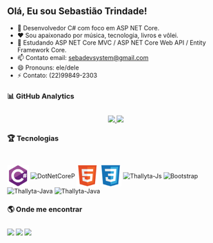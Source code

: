 ## Olá, Eu sou Sebastião Trindade!

- 🔭 Desenvolvedor C# com foco em ASP NET Core.
- ❤  Sou apaixonado por música, tecnologia, livros e vôlei.
- 🌱 Estudando ASP NET Core MVC / ASP NET Core Web API / Entity Framework Core. 
- 📫 Contato email: sebadevsystem@gmail.com
- 😄 Pronouns: ele/dele
- ⚡ Contato: (22)99849-2303

### 📊 GitHub Analytics

##

<div align="center">
  <a href="https://github.com/sebastiaotrindade">
    <img height="150em" src="https://github-readme-stats.vercel.app/api?username=sebastiaotrindade&count_private=true&include_all_commits=true&show_icons=true&theme=dracula&hide_border=false&show_owner=true"/>
    <img height="150em" src="https://github-readme-stats.vercel.app/api/top-langs/?username=sebastiaotrindade&theme=dracula&hide_border=false&&layout=compact"/>
  </a>
</div>


### 🏆 Tecnologias
  
##

<div style="display: inline_block"><br>
  <img align="center" alt="CSharp" height="50" width="50" src="https://raw.githubusercontent.com/devicons/devicon/master/icons/csharp/csharp-original.svg"> 
   <img align="center" alt="DotNetCoreP" height="50" width="50" src="https://cdn.jsdelivr.net/gh/devicons/devicon/icons/dotnetcore/dotnetcore-original.svg">
  <img align="center" alt="HTML" height="50" width="50" src="https://raw.githubusercontent.com/devicons/devicon/master/icons/html5/html5-original.svg">
  <img align="center" alt="CSS" height="50" width="50" src="https://raw.githubusercontent.com/devicons/devicon/master/icons/css3/css3-original.svg"> 
  <img align="center" alt="Thallyta-Js" height="50" width="50" src="https://cdn.jsdelivr.net/gh/devicons/devicon/icons/javascript/javascript-original.svg" />
  <img align="center" alt="Bootstrap" height="50" width="50" src="https://cdn.jsdelivr.net/gh/devicons/devicon/icons/bootstrap/bootstrap-plain-wordmark.svg" />
  <img align="center" alt="Thallyta-Java" height="50" width="50" src="https://cdn.jsdelivr.net/gh/devicons/devicon/icons/mysql/mysql-original-wordmark.svg" />
  <img align="center" alt="Thallyta-Java" height="50" width="50" src="https://www.kindpng.com/picc/m/21-215460_microsoft-sql-server-logo-png-microsoft-sql-server.png" />
  
  ### 🌎 Onde me encontrar
  
##
  
<div>
  <a href="https://www.instagram.com/desenvolvedor_net_jr/" target="_blank"><img src="https://img.shields.io/badge/-Instagram-%23E4405F?style=for-the-badge&logo=instagram&logoColor=white" target="_blank"></a> 
  <a href = "mailto:sebadevsystem@gmail.com"><img src="https://img.shields.io/badge/Gmail-D14836?style=for-the-badge&logo=gmail&logoColor=white" target="_blank"></a>
  <a href="https://www.linkedin.com/in/sebasti%C3%A3o-oliveira-trindade-95b570117/" target="_blank"><img src="https://img.shields.io/badge/-LinkedIn-%230077B5?style=for-the-badge&logo=linkedin&logoColor=white" target="_blank"></a> 
</div>

